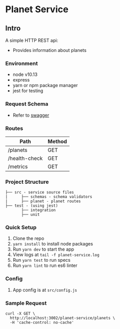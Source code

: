 # Planet Service

## Intro

A simple HTTP REST api:
- Provides information about planets

### Environment
- node v10.13
- express
- yarn or npm package manager
- jest for testing

### Request Schema
- Refer to [swagger](swagger.yaml)

### Routes

| Path                         | Method |
| ---------------------------- | ------ |
| /planets                     | GET    |
| /health-check                | GET    |
| /metrics                     | GET    |

### Project Structure

```
├── src - service source files
|      ├── schemas - schema validators
|      ├── planet - planet routes
├── test - (using jest)
       ├── integration
       ├── unit
```

### Quick Setup

1. Clone the repo
2. `yarn install` to install node packages
3. Run `yarn dev` to start the app
4. View logs at `tail -f planet-service.log`
5. Run `yarn test` to run specs
6. Run `yarn lint` to run es6 linter

### Config

1. App config is at `src/config.js`

### Sample Request

```
curl -X GET \
  http://localhost:3002/planet-service/planets \
  -H 'cache-control: no-cache'
```
